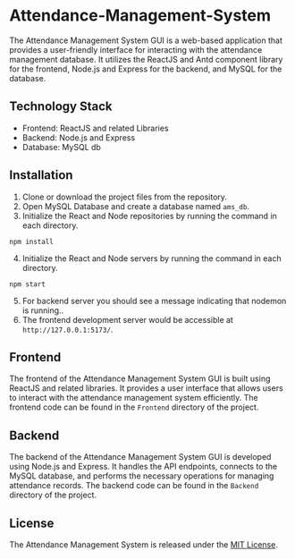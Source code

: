 # Attendance-Management-System

The Attendance Management System GUI is a web-based application that provides a user-friendly interface for interacting with the attendance management database. It utilizes the ReactJS and Antd component library for the frontend, Node.js and Express for the backend, and MySQL for the database.

## Technology Stack

- Frontend: ReactJS and related Libraries
- Backend: Node.js and Express
- Database: MySQL db

## Installation

1. Clone or download the project files from the repository.
2. Open MySQL Database and create a database named `ams_db`.
3. Initialize the React and Node repositories by running the command in each directory.

```shell
npm install
```

4. Initialize the React and Node servers by running the command in each directory.

```shell
npm start
```

5. For backend server you should see a message indicating that nodemon is running..
6. The frontend development server would be accessible at `http://127.0.0.1:5173/`.

## Frontend

The frontend of the Attendance Management System GUI is built using ReactJS and related libraries. It provides a user interface that allows users to interact with the attendance management system efficiently. The frontend code can be found in the `Frontend` directory of the project.

## Backend

The backend of the Attendance Management System GUI is developed using Node.js and Express. It handles the API endpoints, connects to the MySQL database, and performs the necessary operations for managing attendance records. The backend code can be found in the `Backend` directory of the project.

## License

The Attendance Management System is released under the [MIT License](LICENSE).